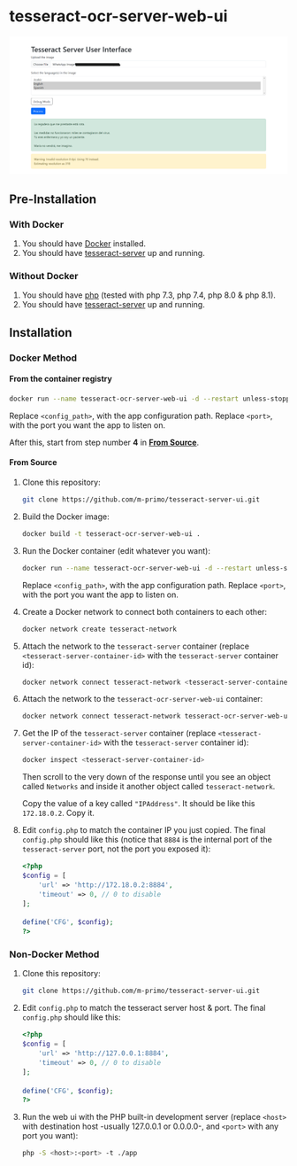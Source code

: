 # tesseract-ocr-server-web-ui

![Screenshot](screenshot.png)

## Pre-Installation

### With Docker

1. You should have [Docker](https://docs.docker.com/engine/install/) installed.
2. You should have [tesseract-server](https://github.com/hertzg/tesseract-server) up and running.

### Without Docker

1. You should have [php](https://www.php.net/) (tested with php 7.3, php 7.4, php 8.0 & php 8.1).
2. You should have [tesseract-server](https://github.com/hertzg/tesseract-server) up and running.

## Installation

### Docker Method

#### From the container registry

```bash
docker run --name tesseract-ocr-server-web-ui -d --restart unless-stopped -v <config_path>:/app/config -p <port>:8080 ghcr.io/m-primo/tesseract-ocr-server-web-ui:latest
```

Replace `<config_path>`, with the app configuration path.
Replace `<port>`, with the port you want the app to listen on.

After this, start from step number **4** in **[From Source](#from-source)**.

#### From Source

1. Clone this repository:

    ```bash
    git clone https://github.com/m-primo/tesseract-server-ui.git
    ```

2. Build the Docker image:

    ```bash
    docker build -t tesseract-ocr-server-web-ui .
    ```

3. Run the Docker container (edit whatever you want):

    ```bash
    docker run --name tesseract-ocr-server-web-ui -d --restart unless-stopped -v <config_path>:/app/config -p <port>:8080 tesseract-ocr-server-web-ui
    ```

    Replace `<config_path>`, with the app configuration path.
    Replace `<port>`, with the port you want the app to listen on.

4. Create a Docker network to connect both containers to each other:

    ```bash
    docker network create tesseract-network
    ```

5. Attach the network to the `tesseract-server` container (replace `<tesseract-server-container-id>` with the `tesseract-server` container id):

    ```bash
    docker network connect tesseract-network <tesseract-server-container-id>
    ```

6. Attach the network to the `tesseract-ocr-server-web-ui` container:

    ```bash
    docker network connect tesseract-network tesseract-ocr-server-web-ui
    ```

7. Get the IP of the `tesseract-server` container (replace `<tesseract-server-container-id>` with the `tesseract-server` container id):

    ```bash
    docker inspect <tesseract-server-container-id>
    ```

    Then scroll to the very down of the response until you see an object called `Networks` and inside it another object called `tesseract-network`.

    Copy the value of a key called `"IPAddress"`.
    It should be like this `172.18.0.2`. Copy it.

8. Edit `config.php` to match the container IP you just copied. The final `config.php` should like this (notice that `8884` is the internal port of the `tesseract-server` port, not the port you exposed it):

    ```php
    <?php
    $config = [
        'url' => 'http://172.18.0.2:8884',
        'timeout' => 0, // 0 to disable
    ];

    define('CFG', $config);
    ?>
    ```

### Non-Docker Method

1. Clone this repository:

    ```bash
    git clone https://github.com/m-primo/tesseract-server-ui.git
    ```

2. Edit `config.php` to match the tesseract server host & port. The final `config.php` should like this:

    ```php
    <?php
    $config = [
        'url' => 'http://127.0.0.1:8884',
        'timeout' => 0, // 0 to disable
    ];

    define('CFG', $config);
    ?>
    ```

3. Run the web ui with the PHP built-in development server (replace `<host>` with destination host -usually 127.0.0.1 or 0.0.0.0-, and `<port>` with any port you want):

    ```bash
    php -S <host>:<port> -t ./app
    ```
